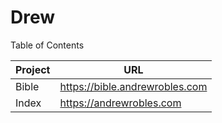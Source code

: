# Drew

Table of Contents

| Project   | URL |
|-------|------|
| Bible | https://bible.andrewrobles.com |
| Index | https://andrewrobles.com |

